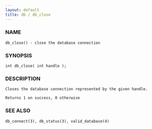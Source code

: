```yaml
---
layout: default
title: db / db_close
---
```


### NAME

    db_close() - close the database connection

### SYNOPSIS

    int db_close( int handle );

### DESCRIPTION

    Closes the database connection represented by the given handle.

    Returns 1 on success, 0 otherwise

### SEE ALSO

    db_connect(3), db_status(3), valid_database(4)
